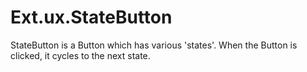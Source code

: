 # Ext.ux.StateButton
StateButton is a Button which has various 'states'. When the Button is clicked, it cycles to the next state.
